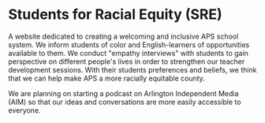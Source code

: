 # Students for Racial Equity (SRE)

A website dedicated to creating a welcoming and inclusive APS school system. We inform students of color and English-learners of opportunities available to them. We conduct "empathy interviews" with students to gain perspective on different people's lives in order to strengthen our teacher development sessions. With their students preferences and beliefs, we think that we can help make APS a more racially equitable county. 

We are planning on starting a podcast on Arlington Independent Media (AIM) so that our ideas and conversations are more easily accessible to everyone. 
